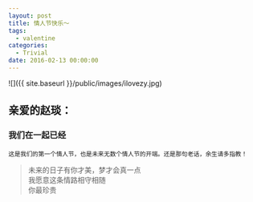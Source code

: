 ```yaml
---
layout: post
title: 情人节快乐～
tags:
  - valentine
categories:
  - Trivial
date: 2016-02-13 00:00:00
---
```


<script>
function startTime() {
    var today = new Date();
    var startdt = new Date("2015/09/01 14:30:00");
    var diffdt = today.getTime() - startdt.getTime();

	var days = Math.floor(diffdt/(24*3600*1000));

	var res1 = diffdt%(24*3600*1000);
	var hours = Math.floor(res1/(3600*1000));
	
	var res2 = res1%(3600*1000);
	var minutes = Math.floor(res2/(60*1000));

	var res3 = res2%(60*1000);
	var seconds = Math.round(res3/1000)

    document.getElementById('love').innerHTML =
    days + "天" + hours + "小时" + minutes + "分钟" + seconds + "秒";

    var t = setTimeout(startTime, 500);
}
</script>

![]({{ site.baseurl }}/public/images/ilovezy.jpg)

## 亲爱的赵琰：

### 我们在一起已经
<div id="love" style="color:#ffc0cb;font-weight:bold;font-family: 'PT Sans', fantasy;font-size: 40px"></div>

<script type="text/javascript">window.onload=startTime();</script>

	这是我们的第一个情人节，也是未来无数个情人节的开端。还是那句老话，余生请多指教！

>未来的日子有你才美，梦才会真一点  
我愿意这条情路相守相随  
你最珍贵





